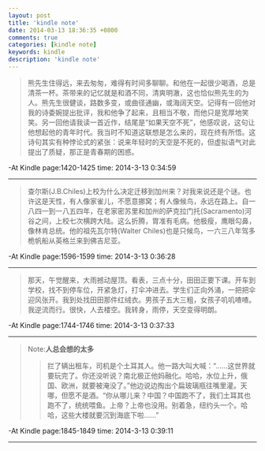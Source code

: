 ```yaml
---
layout: post
title: 'kindle note'
date: 2014-03-13 18:36:35 +0800
comments: true 
categories: [kindle note]
keywords: kindle
description: 'kindle note' 
---
```


>熊先生住得远，来去匆匆，难得有时间多聊聊。和他在一起很少喝酒，总是清茶一杯。茶带来的记忆就是和酒不同，清爽明澈，这也恰似熊先生的为人。熊先生很健谈，路数多变，或曲径通幽，或海阔天空。记得有一回他对我的诗委婉提出批评，我和他争了起来，且相当不敬，而他只是宽厚地笑笑。另一回他请我读一首近作，结尾是“如果天空不死”，他感叹说，这句让他想起他的青年时代。我当时不知道这联想是怎么来的，现在终有所悟。这诗句其实有种悖论式的紧张：说来年轻时的天空是不死的，但虚拟语气对此提出了质疑，那正是青春期的困惑。  

-At Kindle page:1420-1425 	 time: 2014-3-13 0:34:59 

------------------

<!-- more -->
>查尔斯(J.B.Chiles)上校为什么决定迁移到加州来？对我来说还是个谜。也许这是天性，有人像家雀儿，不愿意挪窝；有人像候鸟，永远在路上。自一八四一到一八五四年，在老家密苏里和加州的萨克拉门托(Sacramento)河谷之间，上校七次横跨大陆。这么折腾，胃准有毛病。他极瘦，鹰眼勾鼻，像林肯总统。他的祖先瓦尔特(Walter Chiles)也是只候鸟，一六三八年驾多桅帆船从英格兰来到佛吉尼亚。  

-At Kindle page:1596-1599 	 time: 2014-3-13 0:36:28 

------------------

>那天，午觉醒来，大雨撼动屋顶。看表，三点十分，田田正要下课。开车到学校，找不到停车位，开紧急灯，打伞冲进去。学生们正向外涌，一把把伞迎风张开。我到处找田田那件红绒衣。男孩子五大三粗，女孩子叽叽喳喳。我逆流而行。很快，人去楼空。我转身，雨停，天空变得明朗。  

-At Kindle page:1744-1746 	 time: 2014-3-13 0:37:33 

------------------

>Note:**人总会想的太多**
>>拦了辆出租车，司机是个土耳其人。他一路大叫大喊：“……这世界就要玩完了。你还没听说？南北极正他妈融化。哈哈，水位上升，俄国、欧洲，就要被淹没了。”他边说边掏出个扁玻璃瓶往嘴里灌。天哪，但愿不是酒。“你从哪儿来？中国？中国跑不了，我们土耳其也跑不了，统统喂鱼。上帝？上帝也没用。别着急，纽约头一个。哈哈，这些大楼就要沉到海底下啦……”  

-At Kindle page:1845-1849 	 time: 2014-3-13 0:39:11 

------------------

